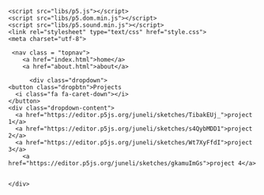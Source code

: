 <!DOCTYPE html><html><head>
    <script src="libs/p5.js"></script>
    <script src="libs/p5.dom.min.js"></script>
    <script src="libs/p5.sound.min.js"></script>
    <link rel="stylesheet" type="text/css" href="style.css">
    <meta charset="utf-8">

    
    
    
    
    
  </head>
    
     <nav class = "topnav">
        <a href="index.html">home</a>
        <a href="about.html">about</a>
        
          <div class="dropdown">
    <button class="dropbtn">Projects
      <i class="fa fa-caret-down"></i>
    </button>
    <div class="dropdown-content">
      <a href="https://editor.p5js.org/juneli/sketches/TibakEUj_">project 1</a>
      <a href="https://editor.p5js.org/juneli/sketches/s4QybMDD1">project 2</a>
      <a href="https://editor.p5js.org/juneli/sketches/Wt7XyFfdI">project 3</a>
        <a href="https://editor.p5js.org/juneli/sketches/gkamuImGs">project 4</a>
        
        
    </div>
  </div>
</div>
    
    
    
  <body>
    <script src="sketch.js"></script>
  
</body></html>

